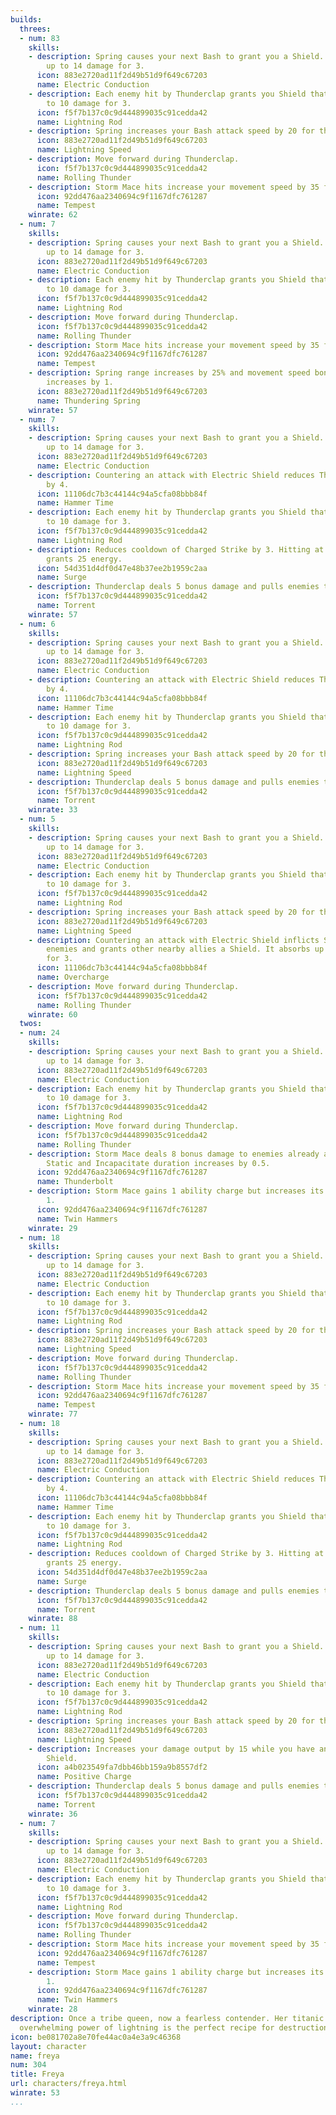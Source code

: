 ```yaml
---
builds:
  threes:
  - num: 83
    skills:
    - description: Spring causes your next Bash to grant you a Shield. It absorbs
        up to 14 damage for 3.
      icon: 883e2720ad11f2d49b51d9f649c67203
      name: Electric Conduction
    - description: Each enemy hit by Thunderclap grants you Shield that absorbs up
        to 10 damage for 3.
      icon: f5f7b137c0c9d444899035c91cedda42
      name: Lightning Rod
    - description: Spring increases your Bash attack speed by 20 for the next 3 attacks.
      icon: 883e2720ad11f2d49b51d9f649c67203
      name: Lightning Speed
    - description: Move forward during Thunderclap.
      icon: f5f7b137c0c9d444899035c91cedda42
      name: Rolling Thunder
    - description: Storm Mace hits increase your movement speed by 35 for 2.
      icon: 92dd476aa2340694c9f1167dfc761287
      name: Tempest
    winrate: 62
  - num: 7
    skills:
    - description: Spring causes your next Bash to grant you a Shield. It absorbs
        up to 14 damage for 3.
      icon: 883e2720ad11f2d49b51d9f649c67203
      name: Electric Conduction
    - description: Each enemy hit by Thunderclap grants you Shield that absorbs up
        to 10 damage for 3.
      icon: f5f7b137c0c9d444899035c91cedda42
      name: Lightning Rod
    - description: Move forward during Thunderclap.
      icon: f5f7b137c0c9d444899035c91cedda42
      name: Rolling Thunder
    - description: Storm Mace hits increase your movement speed by 35 for 2.
      icon: 92dd476aa2340694c9f1167dfc761287
      name: Tempest
    - description: Spring range increases by 25% and movement speed bonus duration
        increases by 1.
      icon: 883e2720ad11f2d49b51d9f649c67203
      name: Thundering Spring
    winrate: 57
  - num: 7
    skills:
    - description: Spring causes your next Bash to grant you a Shield. It absorbs
        up to 14 damage for 3.
      icon: 883e2720ad11f2d49b51d9f649c67203
      name: Electric Conduction
    - description: Countering an attack with Electric Shield reduces Thunderclap cooldown
        by 4.
      icon: 11106dc7b3c44144c94a5cfa08bbb84f
      name: Hammer Time
    - description: Each enemy hit by Thunderclap grants you Shield that absorbs up
        to 10 damage for 3.
      icon: f5f7b137c0c9d444899035c91cedda42
      name: Lightning Rod
    - description: Reduces cooldown of Charged Strike by 3. Hitting at least one enemy
        grants 25 energy.
      icon: 54d351d4df0d47e48b37ee2b1959c2aa
      name: Surge
    - description: Thunderclap deals 5 bonus damage and pulls enemies towards you.
      icon: f5f7b137c0c9d444899035c91cedda42
      name: Torrent
    winrate: 57
  - num: 6
    skills:
    - description: Spring causes your next Bash to grant you a Shield. It absorbs
        up to 14 damage for 3.
      icon: 883e2720ad11f2d49b51d9f649c67203
      name: Electric Conduction
    - description: Countering an attack with Electric Shield reduces Thunderclap cooldown
        by 4.
      icon: 11106dc7b3c44144c94a5cfa08bbb84f
      name: Hammer Time
    - description: Each enemy hit by Thunderclap grants you Shield that absorbs up
        to 10 damage for 3.
      icon: f5f7b137c0c9d444899035c91cedda42
      name: Lightning Rod
    - description: Spring increases your Bash attack speed by 20 for the next 3 attacks.
      icon: 883e2720ad11f2d49b51d9f649c67203
      name: Lightning Speed
    - description: Thunderclap deals 5 bonus damage and pulls enemies towards you.
      icon: f5f7b137c0c9d444899035c91cedda42
      name: Torrent
    winrate: 33
  - num: 5
    skills:
    - description: Spring causes your next Bash to grant you a Shield. It absorbs
        up to 14 damage for 3.
      icon: 883e2720ad11f2d49b51d9f649c67203
      name: Electric Conduction
    - description: Each enemy hit by Thunderclap grants you Shield that absorbs up
        to 10 damage for 3.
      icon: f5f7b137c0c9d444899035c91cedda42
      name: Lightning Rod
    - description: Spring increases your Bash attack speed by 20 for the next 3 attacks.
      icon: 883e2720ad11f2d49b51d9f649c67203
      name: Lightning Speed
    - description: Countering an attack with Electric Shield inflicts Static on nearby
        enemies and grants other nearby allies a Shield. It absorbs up to 16 damage
        for 3.
      icon: 11106dc7b3c44144c94a5cfa08bbb84f
      name: Overcharge
    - description: Move forward during Thunderclap.
      icon: f5f7b137c0c9d444899035c91cedda42
      name: Rolling Thunder
    winrate: 60
  twos:
  - num: 24
    skills:
    - description: Spring causes your next Bash to grant you a Shield. It absorbs
        up to 14 damage for 3.
      icon: 883e2720ad11f2d49b51d9f649c67203
      name: Electric Conduction
    - description: Each enemy hit by Thunderclap grants you Shield that absorbs up
        to 10 damage for 3.
      icon: f5f7b137c0c9d444899035c91cedda42
      name: Lightning Rod
    - description: Move forward during Thunderclap.
      icon: f5f7b137c0c9d444899035c91cedda42
      name: Rolling Thunder
    - description: Storm Mace deals 8 bonus damage to enemies already affected by
        Static and Incapacitate duration increases by 0.5.
      icon: 92dd476aa2340694c9f1167dfc761287
      name: Thunderbolt
    - description: Storm Mace gains 1 ability charge but increases its cooldown by
        1.
      icon: 92dd476aa2340694c9f1167dfc761287
      name: Twin Hammers
    winrate: 29
  - num: 18
    skills:
    - description: Spring causes your next Bash to grant you a Shield. It absorbs
        up to 14 damage for 3.
      icon: 883e2720ad11f2d49b51d9f649c67203
      name: Electric Conduction
    - description: Each enemy hit by Thunderclap grants you Shield that absorbs up
        to 10 damage for 3.
      icon: f5f7b137c0c9d444899035c91cedda42
      name: Lightning Rod
    - description: Spring increases your Bash attack speed by 20 for the next 3 attacks.
      icon: 883e2720ad11f2d49b51d9f649c67203
      name: Lightning Speed
    - description: Move forward during Thunderclap.
      icon: f5f7b137c0c9d444899035c91cedda42
      name: Rolling Thunder
    - description: Storm Mace hits increase your movement speed by 35 for 2.
      icon: 92dd476aa2340694c9f1167dfc761287
      name: Tempest
    winrate: 77
  - num: 18
    skills:
    - description: Spring causes your next Bash to grant you a Shield. It absorbs
        up to 14 damage for 3.
      icon: 883e2720ad11f2d49b51d9f649c67203
      name: Electric Conduction
    - description: Countering an attack with Electric Shield reduces Thunderclap cooldown
        by 4.
      icon: 11106dc7b3c44144c94a5cfa08bbb84f
      name: Hammer Time
    - description: Each enemy hit by Thunderclap grants you Shield that absorbs up
        to 10 damage for 3.
      icon: f5f7b137c0c9d444899035c91cedda42
      name: Lightning Rod
    - description: Reduces cooldown of Charged Strike by 3. Hitting at least one enemy
        grants 25 energy.
      icon: 54d351d4df0d47e48b37ee2b1959c2aa
      name: Surge
    - description: Thunderclap deals 5 bonus damage and pulls enemies towards you.
      icon: f5f7b137c0c9d444899035c91cedda42
      name: Torrent
    winrate: 88
  - num: 11
    skills:
    - description: Spring causes your next Bash to grant you a Shield. It absorbs
        up to 14 damage for 3.
      icon: 883e2720ad11f2d49b51d9f649c67203
      name: Electric Conduction
    - description: Each enemy hit by Thunderclap grants you Shield that absorbs up
        to 10 damage for 3.
      icon: f5f7b137c0c9d444899035c91cedda42
      name: Lightning Rod
    - description: Spring increases your Bash attack speed by 20 for the next 3 attacks.
      icon: 883e2720ad11f2d49b51d9f649c67203
      name: Lightning Speed
    - description: Increases your damage output by 15 while you have an active Electric
        Shield.
      icon: a4b023549fa7dbb46bb159a9b8557df2
      name: Positive Charge
    - description: Thunderclap deals 5 bonus damage and pulls enemies towards you.
      icon: f5f7b137c0c9d444899035c91cedda42
      name: Torrent
    winrate: 36
  - num: 7
    skills:
    - description: Spring causes your next Bash to grant you a Shield. It absorbs
        up to 14 damage for 3.
      icon: 883e2720ad11f2d49b51d9f649c67203
      name: Electric Conduction
    - description: Each enemy hit by Thunderclap grants you Shield that absorbs up
        to 10 damage for 3.
      icon: f5f7b137c0c9d444899035c91cedda42
      name: Lightning Rod
    - description: Move forward during Thunderclap.
      icon: f5f7b137c0c9d444899035c91cedda42
      name: Rolling Thunder
    - description: Storm Mace hits increase your movement speed by 35 for 2.
      icon: 92dd476aa2340694c9f1167dfc761287
      name: Tempest
    - description: Storm Mace gains 1 ability charge but increases its cooldown by
        1.
      icon: 92dd476aa2340694c9f1167dfc761287
      name: Twin Hammers
    winrate: 28
description: Once a tribe queen, now a fearless contender. Her titanic hammers and
  overwhelming power of lightning is the perfect recipe for destruction.
icon: be081702a8e70fe44ac0a4e3a9c46368
layout: character
name: freya
num: 304
title: Freya
url: characters/freya.html
winrate: 53
...
```

